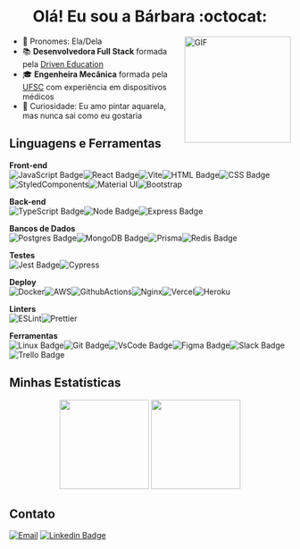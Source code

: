 <!-- ### Hi there 👋 -->

<!--
**barbararech/barbararech** is a ✨ _special_ ✨ repository because its `README.md` (this file) appears on your GitHub profile.

Here are some ideas to get you started:

- 🔭 I’m currently working on ...
- 🌱 I’m currently learning ...
- 👯 I’m looking to collaborate on ...
- 🤔 I’m looking for help with ...
- 💬 Ask me about ...
- 📫 How to reach me: ...
- 😄 Pronouns: ...
- ⚡ Fun fact: ...
-->

<h1 align="center">Olá! Eu sou a Bárbara :octocat:</h1>

<!--  ## ASobre mim: -->

 <img align="right" alt="GIF" src="https://i.ibb.co/vksBB5S/output-onlinegiftools.gif" width="190" height="auto"/>

- :woman: Pronomes: Ela/Dela
- :books: **Desenvolvedora Full Stack** formada pela [Driven Education](https://www.driven.com.br/)
- :mortar_board: **Engenheira Mecânica** formada pela [UFSC](https://ufsc.br/) com experiência em dispositivos médicos
- :art: Curiosidade: Eu amo pintar aquarela, mas nunca sai como eu gostaria


<h2 align="left">Linguagens e Ferramentas</h2>
<div align="left">
 
 **Front-end**   
 ![JavaScript Badge](https://img.shields.io/badge/JavaScript-323330?style=for-the-badge&logo=javascript&logoColor=F7DF1E)![React Badge](https://img.shields.io/badge/React-20232A?style=for-the-badge&logo=react&logoColor=61DAFB)![Vite](https://img.shields.io/badge/Vite-B73BFE?style=for-the-badge&logo=vite&logoColor=FFD62E)![HTML Badge](https://img.shields.io/badge/HTML5-E34F26?style=for-the-badge&logo=html5&logoColor=white)![CSS Badge](https://img.shields.io/badge/CSS3-1572B6?style=for-the-badge&logo=css3&logoColor=white)![StyledComponents](https://img.shields.io/badge/styled--components-DB7093?style=for-the-badge&logo=styled-components&logoColor=white)![Material UI](https://img.shields.io/badge/Material%20UI-007FFF?style=for-the-badge&logo=mui&logoColor=white)![Bootstrap](https://img.shields.io/badge/Bootstrap-563D7C.svg?style=for-the-badge&logo=bootstrap&logoColor=white)
 
 **Back-end**   
  ![TypeScript Badge](https://img.shields.io/badge/TypeScript-007ACC?style=for-the-badge&logo=typescript&logoColor=white)![Node Badge](https://img.shields.io/badge/Node.js-339933?style=for-the-badge&logo=nodedotjs&logoColor=white)![Express Badge](https://img.shields.io/badge/Express.js-000000?style=for-the-badge&logo=express&logoColor=white)
 
 **Bancos de Dados**   
  ![Postgres Badge](https://img.shields.io/badge/PostgreSQL-316192?style=for-the-badge&logo=postgresql&logoColor=white)![MongoDB Badge](https://img.shields.io/badge/MongoDB-4EA94B?style=for-the-badge&logo=mongodb&logoColor=white)![Prisma](https://img.shields.io/badge/Prisma-3982CE?style=for-the-badge&logo=Prisma&logoColor=white)![Redis Badge](https://img.shields.io/badge/redis-%23DD0031.svg?&style=for-the-badge&logo=redis&logoColor=white)
 
 **Testes**   
 ![Jest Badge](https://img.shields.io/badge/Jest-C21325?style=for-the-badge&logo=jest&logoColor=white)![Cypress](https://img.shields.io/badge/Cypress-17202C?style=for-the-badge&logo=cypress&logoColor=white)
 
 **Deploy**  
 ![Docker](https://img.shields.io/badge/docker-%230db7ed.svg?style=for-the-badge&logo=docker&logoColor=white)![AWS](https://img.shields.io/badge/AWS-%23FF9900.svg?style=for-the-badge&logo=amazon-aws&logoColor=white)![GithubActions](https://img.shields.io/badge/GitHub_Actions-2088FF?style=for-the-badge&logo=github-actions&logoColor=white)![Nginx](https://img.shields.io/badge/Nginx-009639?style=for-the-badge&logo=nginx&logoColor=white)![Vercel](https://img.shields.io/badge/Vercel-000000?style=for-the-badge&logo=vercel&logoColor=white)![Heroku](https://img.shields.io/badge/Heroku-430098?style=for-the-badge&logo=heroku&logoColor=white)
 
 **Linters**  
 ![ESLint](https://img.shields.io/badge/eslint-3A33D1?style=for-the-badge&logo=eslint&logoColor=white)![Prettier](https://img.shields.io/badge/prettier-1A2C34?style=for-the-badge&logo=prettier&logoColor=F7BA3E)
 
 **Ferramentas**  
 ![Linux Badge](https://camo.githubusercontent.com/e24b22d4246ea1e567f53943c22367f39044ecc869c76c41e077fc4e3f716373/68747470733a2f2f696d672e736869656c64732e696f2f62616467652f4c696e75782d3445414132353f7374796c653d666f722d7468652d6261646765266c6f676f3d6c696e7578266c6f676f436f6c6f723d7768697465)![Git Badge](https://camo.githubusercontent.com/bd2bd127c104ba5c98bb12c70801b075aee1f040009089510f69554300e7ff41/68747470733a2f2f696d672e736869656c64732e696f2f62616467652f4769742d4630353033323f7374796c653d666f722d7468652d6261646765266c6f676f3d676974266c6f676f436f6c6f723d7768697465)![VsCode Badge](https://camo.githubusercontent.com/0f40d5ce3282ca82ccfec8cdcd494cadcaedab52e92c4b578f0499dbddfa353b/68747470733a2f2f696d672e736869656c64732e696f2f62616467652f56535f436f64652d3030373844343f7374796c653d666f722d7468652d6261646765266c6f676f3d76697375616c25323073747564696f253230636f6465266c6f676f436f6c6f723d7768697465)![Figma Badge](https://camo.githubusercontent.com/4a1038affbb2653ec140936555b3714ddc322526be8567b489e8423a795dea18/68747470733a2f2f696d672e736869656c64732e696f2f62616467652f4669676d612d4632344531453f7374796c653d666f722d7468652d6261646765266c6f676f3d6669676d61266c6f676f436f6c6f723d7768697465)![Slack Badge](https://img.shields.io/badge/Slack-4A154B?style=for-the-badge&logo=slack&logoColor=white)![Trello Badge](https://camo.githubusercontent.com/c479578e497fee64635533a15cfc7716bbae54363beb6e67104de1d3391b0066/68747470733a2f2f696d672e736869656c64732e696f2f62616467652f5472656c6c6f2d3030373942463f7374796c653d666f722d7468652d6261646765266c6f676f3d7472656c6c6f266c6f676f436f6c6f723d7768697465)   
 

<h2 align="left">Minhas Estatísticas</h2>
<div align="center">
  <img height="160em" src="https://github-readme-stats.vercel.app/api?username=barbararech&show_icons=true&theme=dracula&include_all_commits=true&count_private=true"/>
  <img height="160Em" src="https://github-readme-stats.vercel.app/api/top-langs/?username=barbararech&layout=compact&langs_count=16&theme=dracula"/>
</div>
<!--    <img height="160Em" src="https://github-readme-stats.vercel.app/api/wakatime?username=barbararech&layout=compact&langs_count=16&theme=dracula"/>
</div> -->

<h2 align="left">Contato</h2>
<div align="left">
  
  [![Email](https://img.shields.io/badge/Gmail-D14836?style=for-the-badge&logo=gmail&logoColor=white)](mailto:rech.brb@gmail.com)
  [![Linkedin Badge](https://img.shields.io/badge/LinkedIn-0077B5?style=for-the-badge&logo=linkedin&logoColor=white)](https://www.linkedin.com/in/barbara-rech/)
</div>
 

